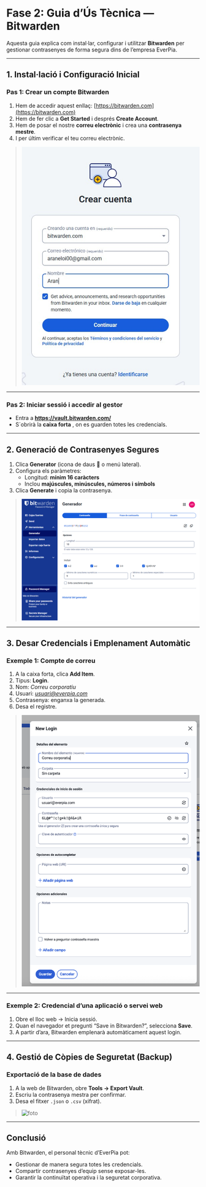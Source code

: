 # Fase 2: Guia d’Ús Tècnica — Bitwarden

Aquesta guia explica com instal·lar, configurar i utilitzar **Bitwarden** per gestionar contrasenyes de forma segura dins de l’empresa EverPia.

---

##  1. Instal·lació i Configuració Inicial

###  Pas 1: Crear un compte Bitwarden
1. Hem de accedir aquest enllaç: [https://bitwarden.com](https://bitwarden.com)
2. Hem de fer clic a **Get Started** i després **Create Account**.
3. Hem de posar el nostre **correu electrònic** i crea una **contrasenya mestre**.
4. I per últim verificar el teu correu electrònic.

>  ![foto](img/imatge1.1.jpg) 

---

###  Pas 2: Iniciar sessió i accedir al gestor
- Entra a **https://vault.bitwarden.com/**
- S´obrirà la **caixa forta** , on es guarden totes les credencials.

---

##  2. Generació de Contrasenyes Segures

1. Clica **Generator** (icona de daus 🎲 o menú lateral).
2. Configura els paràmetres:
   - Longitud: **mínim 16 caràcters**
   - Inclou **majúscules, minúscules, números i símbols**
3. Clica **Generate** i copia la contrasenya.

>   ![foto](img/imatge_2.jpg) 

---

##  3. Desar Credencials i Emplenament Automàtic

###  Exemple 1: Compte de correu
1. A la caixa forta, clica **Add Item**.
2. Tipus: **Login**.
3. Nom: *Correu corporatiu*
4. Usuari: *usuari@everpia.com*
5. Contrasenya: enganxa la generada.
6. Desa el registre.

>   ![foto](img/imatge_2_.jpg) 

---

### Exemple 2: Credencial d’una aplicació o servei web
1. Obre el lloc web → Inicia sessió.
2. Quan el navegador et pregunti “Save in Bitwarden?”, selecciona **Save**.
3. A partir d’ara, Bitwarden emplenarà automàticament aquest login.

>   
---

##  4. Gestió de Còpies de Seguretat (Backup)

###  Exportació de la base de dades
1. A la web de Bitwarden, obre **Tools → Export Vault**.
2. Escriu la contrasenya mestra per confirmar.
3. Desa el fitxer `.json` o `.csv` (xifrat).

>    ![foto](img/imatge_..jpg) 


---

## Conclusió

Amb Bitwarden, el personal tècnic d’EverPia pot:
- Gestionar de manera segura totes les credencials.
- Compartir contrasenyes d’equip sense exposar-les.
- Garantir la continuïtat operativa i la seguretat corporativa.


